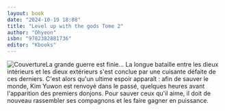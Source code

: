 ```yaml
---
layout: book
date: "2024-10-19 18:08"
title: "Level up with the gods Tome 2"
author: "Ohyeon"
isbn: "9782382881736"
editor: "Kbooks"
---
```

![Couverture](/img/9782382881736.jpeg)La grande guerre est finie... La longue bataille entre les dieux intérieurs et les dieux extérieurs s'est conclue par une cuisante défaite de ces derniers. C'est alors qu'un ultime espoir apparaît : afin de sauver le monde, Kim Yuwon est renvoyé dans le passé, quelques heures avant l'apparition des premiers donjons. Pour sauver ceux qu'il aime, il doit de nouveau rassembler ses compagnons et les faire gagner en puissance.